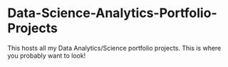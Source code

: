 # Data-Science-Analytics-Portfolio-Projects
This hosts all my Data Analytics/Science portfolio projects.
This is where you probably want to look!
